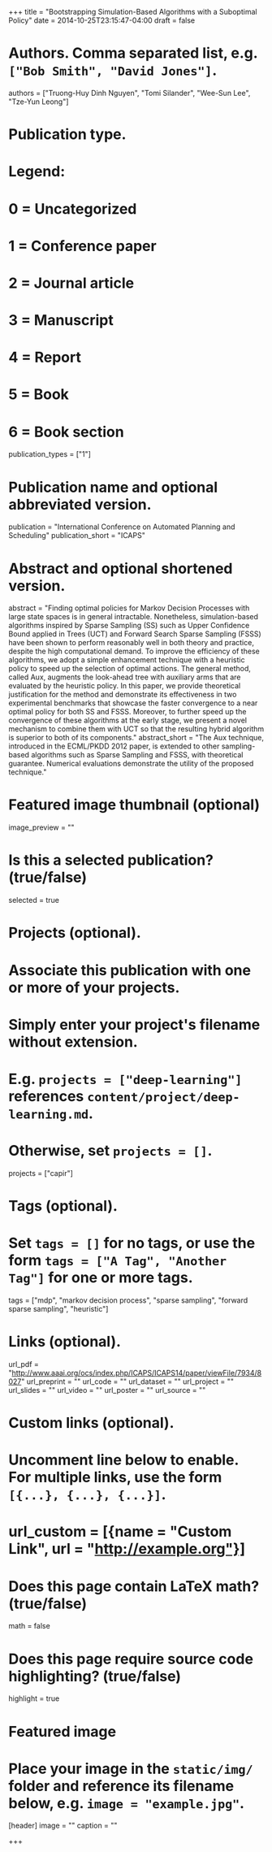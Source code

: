 +++
title = "Bootstrapping Simulation-Based Algorithms with a Suboptimal Policy"
date = 2014-10-25T23:15:47-04:00
draft = false

# Authors. Comma separated list, e.g. `["Bob Smith", "David Jones"]`.
authors = ["Truong-Huy Dinh Nguyen", "Tomi Silander", "Wee-Sun Lee", "Tze-Yun Leong"]

# Publication type.
# Legend:
# 0 = Uncategorized
# 1 = Conference paper
# 2 = Journal article
# 3 = Manuscript
# 4 = Report
# 5 = Book
# 6 = Book section
publication_types = ["1"]

# Publication name and optional abbreviated version.
publication = "International Conference on Automated Planning and Scheduling"
publication_short = "ICAPS"

# Abstract and optional shortened version.
abstract = "Finding optimal policies for Markov Decision Processes with large state spaces is in general intractable. Nonetheless, simulation-based algorithms inspired by Sparse Sampling (SS) such as Upper Confidence Bound applied in Trees (UCT) and Forward Search Sparse Sampling (FSSS) have been shown to perform reasonably well in both theory and practice, despite the high computational demand. To improve the efficiency of these algorithms, we adopt a simple enhancement technique with a heuristic policy to speed up the selection of optimal actions. The general method, called Aux, augments the look-ahead tree with auxiliary arms that are evaluated by the heuristic policy. In this paper, we provide theoretical justification for the method and demonstrate its effectiveness in two experimental benchmarks that showcase the faster convergence to a near optimal policy for both SS and FSSS. Moreover, to further speed up the convergence of these algorithms at the early stage, we present a novel mechanism to combine them with UCT so that the resulting hybrid algorithm is superior to both of its components."
abstract_short = "The Aux technique, introduced in the ECML/PKDD 2012 paper, is extended to other sampling-based algorithms such as Sparse Sampling and FSSS, with theoretical guarantee. Numerical evaluations demonstrate the utility of the proposed technique."

# Featured image thumbnail (optional)
image_preview = ""

# Is this a selected publication? (true/false)
selected = true

# Projects (optional).
#   Associate this publication with one or more of your projects.
#   Simply enter your project's filename without extension.
#   E.g. `projects = ["deep-learning"]` references `content/project/deep-learning.md`.
#   Otherwise, set `projects = []`.
projects = ["capir"]

# Tags (optional).
#   Set `tags = []` for no tags, or use the form `tags = ["A Tag", "Another Tag"]` for one or more tags.
tags = ["mdp", "markov decision process", "sparse sampling", "forward sparse sampling", "heuristic"]

# Links (optional).
url_pdf = "http://www.aaai.org/ocs/index.php/ICAPS/ICAPS14/paper/viewFile/7934/8027"
url_preprint = ""
url_code = ""
url_dataset = ""
url_project = ""
url_slides = ""
url_video = ""
url_poster = ""
url_source = ""

# Custom links (optional).
#   Uncomment line below to enable. For multiple links, use the form `[{...}, {...}, {...}]`.
# url_custom = [{name = "Custom Link", url = "http://example.org"}]

# Does this page contain LaTeX math? (true/false)
math = false

# Does this page require source code highlighting? (true/false)
highlight = true

# Featured image
# Place your image in the `static/img/` folder and reference its filename below, e.g. `image = "example.jpg"`.
[header]
image = ""
caption = ""

+++
